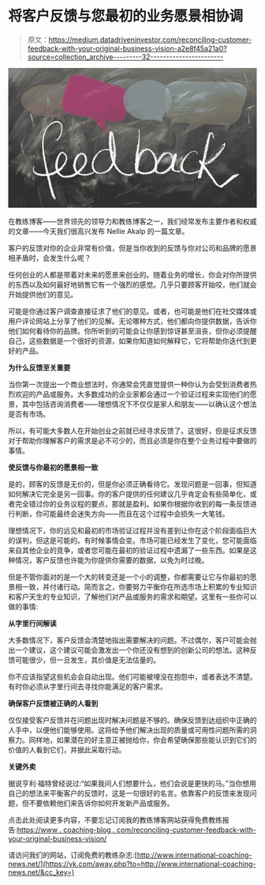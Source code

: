 # 将客户反馈与您最初的业务愿景相协调

> 原文：<https://medium.datadriveninvestor.com/reconciling-customer-feedback-with-your-original-business-vision-a2e8f45a21a0?source=collection_archive---------32----------------------->

![](img/53beb4813196835b15915fa32e7d24df.png)

在教练博客——世界领先的领导力和教练博客之一，我们经常发布主要作者和权威的文章——今天我们很高兴发布 Nellie Akalp 的一篇文章。

客户的反馈对你的企业非常有价值，但是当你收到的反馈与你对公司和品牌的愿景相矛盾时，会发生什么呢？

任何创业的人都是带着对未来的愿景来创业的。随着业务的增长，你会对你所提供的东西以及如何最好地销售它有一个强烈的感觉。几乎只要顾客开始咬，他们就会开始提供他们的意见。

可能是你通过客户调查直接征求了他们的意见。或者，也可能是他们在社交媒体或用户评论网站上分享了他们的见解。无论哪种方式，他们都向你提供数据，告诉你他们如何看待你的品牌。你所听到的可能会让你感到惊讶甚至沮丧，但你必须提醒自己，这些数据是一个很好的资源，如果你知道如何解释它，它将帮助你迭代到更好的产品。

**为什么反馈至关重要**

当你第一次提出一个商业想法时，你通常会凭直觉提供一种你认为会受到消费者热烈欢迎的产品或服务。大多数成功的企业家都会通过一个验证过程来实现他们的愿景，其中包括咨询消费者——理想情况下不仅仅是家人和朋友——以确认这个想法是否有市场。

所以，有可能大多数人在开始创业之前就已经寻求反馈了。这很好，但是征求反馈对于帮助你理解客户的需求是必不可少的，而且必须是你在整个业务过程中要做的事情。

**使反馈与你最初的愿景相一致**

是的，顾客的反馈是无价的，但是你必须正确看待它。发现问题是一回事，但知道如何解决它完全是另一回事。你的客户提供的任何建议几乎肯定会有些简单化，或者完全错过你的业务议程的要点，那就是盈利。如果你根据你收到的每一条反馈进行判断，你可能最终会迷失方向——而且在这个过程中会损失一大笔钱。

理想情况下，你的远见和最初的市场验证过程并没有差到让你在这个阶段面临巨大的误判，但这是可能的。有时候事情会变。市场可能已经发生了变化，您可能面临来自其他企业的竞争，或者您可能在最初的验证过程中遗漏了一些东西。如果是这种情况，客户反馈也许能为你提供你需要的数据，以免为时过晚。

但是不管你面对的是一个大的转变还是一个小的调整，你都需要让它与你最初的愿景相一致，并付诸行动。简而言之，你要努力平衡你在所选市场上积累的专业知识和客户天生的专业知识，了解他们对产品或服务的需求和期望。这里有一些你可以做的事情:

**从字里行间解读**

大多数情况下，客户反馈会清楚地指出需要解决的问题。不过偶尔，客户可能会抛出一个建议，这个建议可能会激发出一个你还没有想到的创新公司的想法。这种反馈可能很少，但一旦发生，其价值是无法估量的。

你不应该指望这些机会会自动出现。他们可能被埋没在抱怨中，或者表达不清楚。有时你必须从字里行间去寻找你能满足的客户需求。

**确保客户反馈被正确的人看到**

仅仅接受客户反馈并在问题出现时解决问题是不够的。确保反馈到达组织中正确的人手中，以便他们能够使用。这将给予他们解决出现的质量或可用性问题所需的洞察力。同样地，如果潜在的好主意正被抛给你，你会希望确保那些能认识到它们的价值的人看到它们，并据此采取行动。

**关键外卖**

据说亨利·福特曾经说过:“如果我问人们想要什么，他们会说是更快的马。”当你想用自己的想法来平衡客户的反馈时，这是一句很好的名言。依靠客户的反馈来发现问题，但不要依赖他们来告诉你如何开发新产品或服务。

点击此处阅读更多内容，不要忘记订阅我的教练博客网站获得免费教练报告:[https://www . coaching-blog . com/reconciling-customer-feedback-with-your-original-business-vision/](https://www.coaching-blog.com/reconciling-customer-feedback-with-your-original-business-vision/)

请访问我们的网站，订阅免费的教练杂志:[http://www.international-coaching-news.net/](https://vk.com/away.php?to=http://www.international-coaching-news.net/&cc_key=)